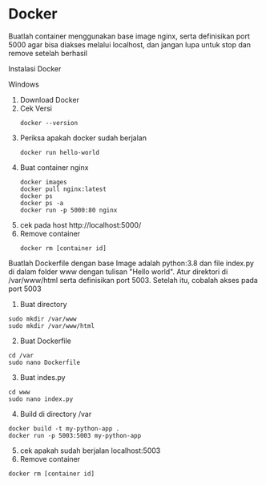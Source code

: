 # Docker
Buatlah container menggunakan base image nginx, serta definisikan port 5000 agar bisa diakses melalui localhost, dan jangan lupa untuk stop dan remove setelah berhasil

Instalasi Docker

Windows

1. Download Docker
2. Cek Versi
   ```
   docker --version
   ```
3. Periksa apakah docker sudah berjalan
   ```
   docker run hello-world
   ```
4. Buat container nginx
   ```
   docker images
   docker pull nginx:latest
   docker ps
   docker ps -a
   docker run -p 5000:80 nginx
   ```
5. cek pada host 
   http://localhost:5000/
6. Remove container
   ```
   docker rm [container id]
   ```

Buatlah Dockerfile dengan base Image adalah python:3.8 dan file index.py di dalam folder www dengan tulisan "Hello world". Atur direktori di /var/www/html serta definisikan port 5003. Setelah itu, cobalah akses pada port 5003
1. Buat directory
```
sudo mkdir /var/www
sudo mkdir /var/www/html
```
2. Buat Dockerfile
```
cd /var
sudo nano Dockerfile
```
3. Buat indes.py
```
cd www
sudo nano index.py
```
4. Build di directory /var
```
docker build -t my-python-app .
docker run -p 5003:5003 my-python-app
```
5. cek apakah sudah berjalan
localhost:5003
6. Remove container
```
docker rm [container id]
```
